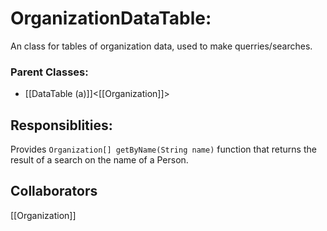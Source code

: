 # OrganizationDataTable:
An class for tables of organization data, used to make querries/searches.

### Parent Classes:
- [[DataTable (a)]]\<[[Organization]]\>
## Responsiblities:
Provides `Organization[] getByName(String name)` function that returns the result of a search on the name of a Person.

## Collaborators
[[Organization]]